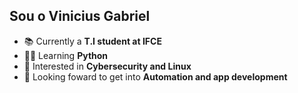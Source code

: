 ## Sou o Vinicius Gabriel
- 📚 Currently a **T.I student at IFCE**
- 👨‍💻 Learning **Python**
- 🔎 Interested in **Cybersecurity and Linux**
- 📝 Looking foward to get into **Automation and app development**
